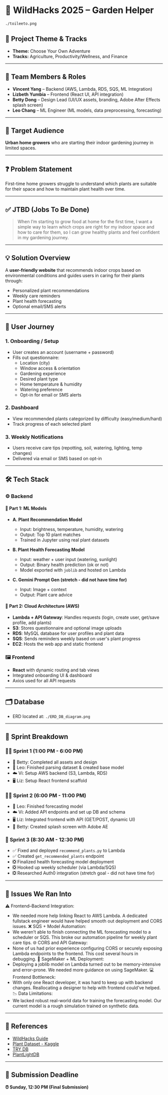 # 🌱 WildHacks 2025 – Garden Helper
`./toileeto.png`

## 🎯 Project Theme & Tracks
- **Theme:** Choose Your Own Adventure
- **Tracks:** Agriculture, Productivity/Wellness, and Finance

---

## 👥 Team Members & Roles
- **Vincent Yang** – Backend (AWS, Lambda, RDS, SQS, ML Integration)
- **Lizbeth Yumbia** – Frontend (React UI, API integration)
- **Betty Dong** – Design Lead (UI/UX assets, branding, Adobe After Effects splash screen)
- **Leo Chang** – ML Engineer (ML models, data preprocessing, forecasting)

---

## 🌿 Target Audience
**Urban home growers** who are starting their indoor gardening journey in limited spaces.

---

## ❓ Problem Statement
First-time home growers struggle to understand which plants are suitable for their space and how to maintain plant health over time.

---

## ✅ JTBD (Jobs To Be Done)
> When I’m starting to grow food at home for the first time, I want a simple way to learn which crops are right for my indoor space and how to care for them, so I can grow healthy plants and feel confident in my gardening journey.

---

## 💡 Solution Overview
A **user-friendly website** that recommends indoor crops based on environmental conditions and guides users in caring for their plants through:
- Personalized plant recommendations
- Weekly care reminders
- Plant health forecasting
- Optional email/SMS alerts

---

## 🌼 User Journey
### 1. Onboarding / Setup
- User creates an account (username + password)
- Fills out questionnaire:
  - Location (city)
  - Window access & orientation
  - Gardening experience
  - Desired plant type
  - Home temperature & humidity
  - Watering preference
  - Opt-in for email or SMS alerts

### 2. Dashboard
- View recommended plants categorized by difficulty (easy/medium/hard)
- Track progress of each selected plant

### 3. Weekly Notifications
- Users receive care tips (repotting, soil, watering, lighting, temp changes)
- Delivered via email or SMS based on opt-in

---

## 🛠️ Tech Stack

### ⚙️ Backend
#### 🔹 Part 1: ML Models
- **A. Plant Recommendation Model**  
  - Input: brightness, temperature, humidity, watering
  - Output: Top 10 plant matches
  - Trained in Jupyter using real plant datasets

- **B. Plant Health Forecasting Model**
  - Input: weather + user input (watering, sunlight)
  - Output: Binary health prediction (ok or not)
  - Model exported with `joblib` and hosted on Lambda

- **C. Gemini Prompt Gen (stretch - did not have time for)**
  - Input: Image + context
  - Output: Plant care advice

#### 🔹 Part 2: Cloud Architecture (AWS)
- **Lambda + API Gateway**: Handles requests (login, create user, get/save profile, add plants)
- **S3**: Stores questionnaire and optional image uploads
- **RDS**: MySQL database for user profiles and plant data
- **SQS**: Sends reminders weekly based on user's plant progress
- **EC2**: Hosts the web app and static frontend

### 🖼️ Frontend
- **React** with dynamic routing and tab views
- Integrated onboarding UI & dashboard
- Axios used for all API requests

---

## 🗂️ Database
- ERD located at: `./ERD_DB_diagram.png`

---

## 📆 Sprint Breakdown

### 🏃‍♂️ Sprint 1 (1:00 PM - 6:00 PM)
- 🎨 Betty: Completed all assets and design
- 🤖 Leo: Finished parsing dataset & created base model
- ☁️ Vi: Setup AWS backend (S3, Lambda, RDS)
- 🖥️ Liz: Setup React frontend scaffold

### 🏃‍♀️ Sprint 2 (6:00 PM - 11:00 PM)
- 🤖 Leo: Finished forecasting model
- ☁️ Vi: Added API endpoints and set up DB and schema
- 🖥️ Liz: Integrated frontend with API (GET/POST, dynamic UI)
- 🎨 Betty: Created splash screen with Adobe AE

### 🏁 Sprint 3 (8:30 AM - 12:30 PM)
- ✅ Fixed and deployed `recommend_plants.py` to Lambda
- ✅ Created `get_recommended_plants` endpoint
- ❎ Finalized health forecasting model deployment
- ❎ Hooked up weekly scheduler (via Lambda/SQS)
- ❎ Researched Auth0 integration (stretch goal - did not have time for)

---

## 🚧 Issues We Ran Into
⚠️ Frontend–Backend Integration:
- We needed more help linking React to AWS Lambda. A dedicated fullstack engineer would have helped smooth out deployment and CORS issues.
❌ SQS + Model Automation:
- We weren’t able to finish connecting the ML forecasting model to a scheduler or SQS. This broke our automation pipeline for weekly plant care tips.
🌐 CORS and API Gateway:
- None of us had prior experience configuring CORS or securely exposing Lambda endpoints to the frontend. This cost several hours in debugging.
🧠 SageMaker + ML Deployment:
- Deploying a joblib model on Lambda turned out to be memory-intensive and error-prone. We needed more guidance on using SageMaker.
💻 Frontend Bottleneck:
- With only one React developer, it was hard to keep up with backend changes. Reallocating a designer to help with frontend could’ve helped.
📉 Data Limitations:
- We lacked robust real-world data for training the forecasting model. Our current model is a rough simulation trained on synthetic data.
  
---

## 🔗 References
- [WildHacks Guide](https://guide.wildhacks.net)
- [Plant Dataset - Kaggle](https://www.kaggle.com/datasets)
- [TRY DB](https://www.try-db.org/TryWeb/About.php)
- [PlantLightDB](https://plantlightdb.com/)

---

## 🚀 Submission Deadline
**⏰ Sunday, 12:30 PM (Final Submission)**
